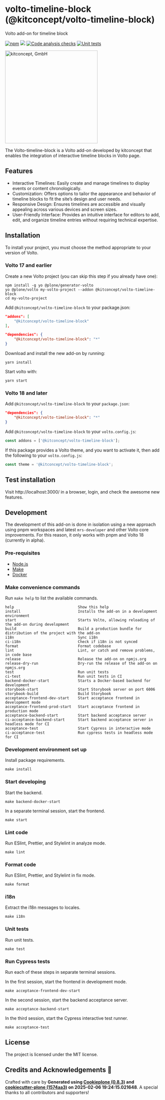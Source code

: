 # volto-timeline-block (@kitconcept/volto-timeline-block)

Volto add-on for timeline block

[![npm](https://img.shields.io/npm/v/@kitconcept/volto-timeline-block)](https://www.npmjs.com/package/@kitconcept/volto-timeline-block)
[![](https://img.shields.io/badge/-Storybook-ff4785?logo=Storybook&logoColor=white&style=flat-square)](https://kitconcept.github.io/volto-timeline-block/)
[![Code analysis checks](https://github.com/kitconcept/volto-timeline-block/actions/workflows/code.yml/badge.svg)](https://github.com/kitconcept/volto-timeline-block/actions/workflows/code.yml)
[![Unit tests](https://github.com/kitconcept/volto-timeline-block/actions/workflows/unit.yml/badge.svg)](https://github.com/kitconcept/volto-timeline-block/actions/workflows/unit.yml)

<picture>
  <source media="(prefers-color-scheme: dark)" srcset="https://kitconcept.com/kitconcept-white.svg">
  <img width="300" alt="kitconcept, GmbH" src="https://kitconcept.com/kitconcept-black.svg">
</picture>

The Volto-timeline-block is a Volto add-on developed by kitconcept that enables the integration of interactive timeline blocks in Volto page.

## Features

-	Interactive Timelines: Easily create and manage timelines to display events or content chronologically.
- Customization: Offers options to tailor the appearance and behavior of timeline blocks to fit the site’s design and user needs.
- Responsive Design: Ensures timelines are accessible and visually appealing across various devices and screen sizes.
- User-Friendly Interface: Provides an intuitive interface for editors to add, edit, and organize timeline entries without requiring technical expertise.

## Installation

To install your project, you must choose the method appropriate to your version of Volto.


### Volto 17 and earlier

Create a new Volto project (you can skip this step if you already have one):

```
npm install -g yo @plone/generator-volto
yo @plone/volto my-volto-project --addon @kitconcept/volto-timeline-block
cd my-volto-project
```

Add `@kitconcept/volto-timeline-block` to your package.json:

```JSON
"addons": [
    "@kitconcept/volto-timeline-block"
],

"dependencies": {
    "@kitconcept/volto-timeline-block": "*"
}
```

Download and install the new add-on by running:

```
yarn install
```

Start volto with:

```
yarn start
```

### Volto 18 and later

Add `@kitconcept/volto-timeline-block` to your `package.json`:

```json
"dependencies": {
    "@kitconcept/volto-timeline-block": "*"
}
```

Add `@kitconcept/volto-timeline-block` to your `volto.config.js`:

```javascript
const addons = ['@kitconcept/volto-timeline-block'];
```

If this package provides a Volto theme, and you want to activate it, then add the following to your `volto.config.js`:

```javascript
const theme = '@kitconcept/volto-timeline-block';
```

## Test installation

Visit http://localhost:3000/ in a browser, login, and check the awesome new features.


## Development

The development of this add-on is done in isolation using a new approach using pnpm workspaces and latest `mrs-developer` and other Volto core improvements.
For this reason, it only works with pnpm and Volto 18 (currently in alpha).


### Pre-requisites

-   [Node.js](https://6.docs.plone.org/install/create-project.html#node-js)
-   [Make](https://6.docs.plone.org/install/create-project.html#make)
-   [Docker](https://6.docs.plone.org/install/create-project.html#docker)


### Make convenience commands

Run `make help` to list the available commands.

```text
help                             Show this help
install                          Installs the add-on in a development environment
start                            Starts Volto, allowing reloading of the add-on during development
build                            Build a production bundle for distribution of the project with the add-on
i18n                             Sync i18n
ci-i18n                          Check if i18n is not synced
format                           Format codebase
lint                             Lint, or catch and remove problems, in code base
release                          Release the add-on on npmjs.org
release-dry-run                  Dry-run the release of the add-on on npmjs.org
test                             Run unit tests
ci-test                          Run unit tests in CI
backend-docker-start             Starts a Docker-based backend for development
storybook-start                  Start Storybook server on port 6006
storybook-build                  Build Storybook
acceptance-frontend-dev-start    Start acceptance frontend in development mode
acceptance-frontend-prod-start   Start acceptance frontend in production mode
acceptance-backend-start         Start backend acceptance server
ci-acceptance-backend-start      Start backend acceptance server in headless mode for CI
acceptance-test                  Start Cypress in interactive mode
ci-acceptance-test               Run cypress tests in headless mode for CI
```

### Development environment set up

Install package requirements.

```shell
make install
```

### Start developing

Start the backend.

```shell
make backend-docker-start
```

In a separate terminal session, start the frontend.

```shell
make start
```

### Lint code

Run ESlint, Prettier, and Stylelint in analyze mode.

```shell
make lint
```

### Format code

Run ESlint, Prettier, and Stylelint in fix mode.

```shell
make format
```

### i18n

Extract the i18n messages to locales.

```shell
make i18n
```

### Unit tests

Run unit tests.

```shell
make test
```

### Run Cypress tests

Run each of these steps in separate terminal sessions.

In the first session, start the frontend in development mode.

```shell
make acceptance-frontend-dev-start
```

In the second session, start the backend acceptance server.

```shell
make acceptance-backend-start
```

In the third session, start the Cypress interactive test runner.

```shell
make acceptance-test
```

## License

The project is licensed under the MIT license.

## Credits and Acknowledgements 🙏

Crafted with care by **Generated using [Cookieplone (0.8.3)](https://github.com/plone/cookieplone) and [cookiecutter-plone (1574aa3)](https://github.com/plone/cookiecutter-plone/commit/1574aa3d10ff257b33d59e3fd6f815a163fbfc0f) on 2025-02-06 19:24:15.021648**. A special thanks to all contributors and supporters!
